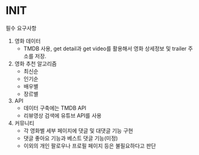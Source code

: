 # INIT
필수 요구사항
1. 영화 데이터
   * TMDB 사용, get detail과 get video를 활용해서 영화 상세정보 및 trailer 주소를 저장.
2. 영화 추천 알고리즘 
   * 최신순
   * 인기순
   * 배우별
   * 장르별
3. API
   * 데이터 구축에는 TMDB API
   * 리뷰영상 검색에 유튜브 API를 사용
4. 커뮤니티
   * 각 영화별 세부 페이지에 댓글 및 대댓글 기능 구현
   * 댓글 좋아요 기능과 베스트 댓글 기능(미정)
   * 이외의 개인 팔로우나 프로필 페이지 등은 불필요하다고 판단
